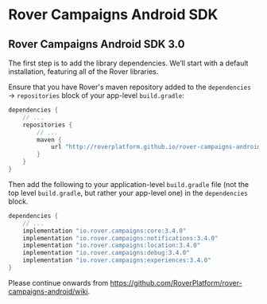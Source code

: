 # Rover Campaigns Android SDK

## Rover Campaigns Android SDK 3.0

The first step is to add the library dependencies.  We’ll start with a default
installation, featuring all of the Rover libraries.

Ensure that you have Rover's maven repository added to the `dependencies` →
`repositories` block of your app-level `build.gradle`:

```groovy
dependencies {
    // ...
    repositories {
        // ...
        maven {
            url "http://roverplatform.github.io/rover-campaigns-android/maven"
        }
    }
}
```

Then add the following to your application-level `build.gradle` file (not the
top level `build.gradle`, but rather your app-level one) in the `dependencies`
block.

```groovy
dependencies {
    // ...
    implementation "io.rover.campaigns:core:3.4.0"
    implementation "io.rover.campaigns:notifications:3.4.0"
    implementation "io.rover.campaigns:location:3.4.0"
    implementation "io.rover.campaigns:debug:3.4.0"
    implementation "io.rover.campaigns:experiences:3.4.0"
}
```

Please continue onwards from https://github.com/RoverPlatform/rover-campaigns-android/wiki.
